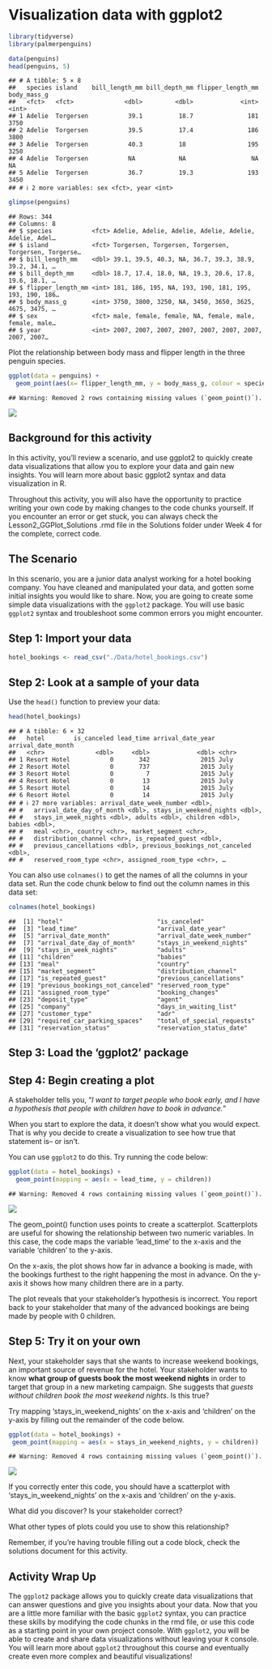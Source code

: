 Visualization data with ggplot2
================

``` r
library(tidyverse)
library(palmerpenguins)
```

``` r
data(penguins)
head(penguins, 5)
```

    ## # A tibble: 5 × 8
    ##   species island    bill_length_mm bill_depth_mm flipper_length_mm body_mass_g
    ##   <fct>   <fct>              <dbl>         <dbl>             <int>       <int>
    ## 1 Adelie  Torgersen           39.1          18.7               181        3750
    ## 2 Adelie  Torgersen           39.5          17.4               186        3800
    ## 3 Adelie  Torgersen           40.3          18                 195        3250
    ## 4 Adelie  Torgersen           NA            NA                  NA          NA
    ## 5 Adelie  Torgersen           36.7          19.3               193        3450
    ## # ℹ 2 more variables: sex <fct>, year <int>

``` r
glimpse(penguins)
```

    ## Rows: 344
    ## Columns: 8
    ## $ species           <fct> Adelie, Adelie, Adelie, Adelie, Adelie, Adelie, Adel…
    ## $ island            <fct> Torgersen, Torgersen, Torgersen, Torgersen, Torgerse…
    ## $ bill_length_mm    <dbl> 39.1, 39.5, 40.3, NA, 36.7, 39.3, 38.9, 39.2, 34.1, …
    ## $ bill_depth_mm     <dbl> 18.7, 17.4, 18.0, NA, 19.3, 20.6, 17.8, 19.6, 18.1, …
    ## $ flipper_length_mm <int> 181, 186, 195, NA, 193, 190, 181, 195, 193, 190, 186…
    ## $ body_mass_g       <int> 3750, 3800, 3250, NA, 3450, 3650, 3625, 4675, 3475, …
    ## $ sex               <fct> male, female, female, NA, female, male, female, male…
    ## $ year              <int> 2007, 2007, 2007, 2007, 2007, 2007, 2007, 2007, 2007…

Plot the relationship between body mass and flipper length in the three
penguin species.

``` r
ggplot(data = penguins) +
  geom_point(aes(x= flipper_length_mm, y = body_mass_g, colour = species))
```

    ## Warning: Removed 2 rows containing missing values (`geom_point()`).

![](Hands-On-Activity_Data-Visualization_files/figure-gfm/unnamed-chunk-1-1.png)<!-- -->

## Background for this activity

In this activity, you’ll review a scenario, and use ggplot2 to quickly
create data visualizations that allow you to explore your data and gain
new insights. You will learn more about basic ggplot2 syntax and data
visualization in R.

Throughout this activity, you will also have the opportunity to practice
writing your own code by making changes to the code chunks yourself. If
you encounter an error or get stuck, you can always check the
Lesson2_GGPlot_Solutions .rmd file in the Solutions folder under Week 4
for the complete, correct code.

## The Scenario

In this scenario, you are a junior data analyst working for a hotel
booking company. You have cleaned and manipulated your data, and gotten
some initial insights you would like to share. Now, you are going to
create some simple data visualizations with the `ggplot2` package. You
will use basic `ggplot2` syntax and troubleshoot some common errors you
might encounter.

## Step 1: Import your data

``` r
hotel_bookings <- read_csv("./Data/hotel_bookings.csv")
```

## Step 2: Look at a sample of your data

Use the `head()` function to preview your data:

``` r
head(hotel_bookings)
```

    ## # A tibble: 6 × 32
    ##   hotel        is_canceled lead_time arrival_date_year arrival_date_month
    ##   <chr>              <dbl>     <dbl>             <dbl> <chr>             
    ## 1 Resort Hotel           0       342              2015 July              
    ## 2 Resort Hotel           0       737              2015 July              
    ## 3 Resort Hotel           0         7              2015 July              
    ## 4 Resort Hotel           0        13              2015 July              
    ## 5 Resort Hotel           0        14              2015 July              
    ## 6 Resort Hotel           0        14              2015 July              
    ## # ℹ 27 more variables: arrival_date_week_number <dbl>,
    ## #   arrival_date_day_of_month <dbl>, stays_in_weekend_nights <dbl>,
    ## #   stays_in_week_nights <dbl>, adults <dbl>, children <dbl>, babies <dbl>,
    ## #   meal <chr>, country <chr>, market_segment <chr>,
    ## #   distribution_channel <chr>, is_repeated_guest <dbl>,
    ## #   previous_cancellations <dbl>, previous_bookings_not_canceled <dbl>,
    ## #   reserved_room_type <chr>, assigned_room_type <chr>, …

You can also use `colnames()` to get the names of all the columns in
your data set. Run the code chunk below to find out the column names in
this data set:

``` r
colnames(hotel_bookings)
```

    ##  [1] "hotel"                          "is_canceled"                   
    ##  [3] "lead_time"                      "arrival_date_year"             
    ##  [5] "arrival_date_month"             "arrival_date_week_number"      
    ##  [7] "arrival_date_day_of_month"      "stays_in_weekend_nights"       
    ##  [9] "stays_in_week_nights"           "adults"                        
    ## [11] "children"                       "babies"                        
    ## [13] "meal"                           "country"                       
    ## [15] "market_segment"                 "distribution_channel"          
    ## [17] "is_repeated_guest"              "previous_cancellations"        
    ## [19] "previous_bookings_not_canceled" "reserved_room_type"            
    ## [21] "assigned_room_type"             "booking_changes"               
    ## [23] "deposit_type"                   "agent"                         
    ## [25] "company"                        "days_in_waiting_list"          
    ## [27] "customer_type"                  "adr"                           
    ## [29] "required_car_parking_spaces"    "total_of_special_requests"     
    ## [31] "reservation_status"             "reservation_status_date"

## Step 3: Load the ‘ggplot2’ package

## Step 4: Begin creating a plot

A stakeholder tells you, “*I want to target people who book early, and I
have a hypothesis that people with children have to book in advance.*”

When you start to explore the data, it doesn’t show what you would
expect. That is why you decide to create a visualization to see how true
that statement is– or isn’t.

You can use `ggplot2` to do this. Try running the code below:

``` r
ggplot(data = hotel_bookings) +
  geom_point(mapping = aes(x = lead_time, y = children))
```

    ## Warning: Removed 4 rows containing missing values (`geom_point()`).

![](Hands-On-Activity_Data-Visualization_files/figure-gfm/creating%20a%20plot-1.png)<!-- -->

The geom_point() function uses points to create a scatterplot.
Scatterplots are useful for showing the relationship between two numeric
variables. In this case, the code maps the variable ‘lead_time’ to the
x-axis and the variable ‘children’ to the y-axis.

On the x-axis, the plot shows how far in advance a booking is made, with
the bookings furthest to the right happening the most in advance. On the
y-axis it shows how many children there are in a party.

The plot reveals that your stakeholder’s hypothesis is incorrect. You
report back to your stakeholder that many of the advanced bookings are
being made by people with 0 children.

## Step 5: Try it on your own

Next, your stakeholder says that she wants to increase weekend bookings,
an important source of revenue for the hotel. Your stakeholder wants to
know **what group of guests book the most weekend nights** in order to
target that group in a new marketing campaign. She suggests that *guests
without children book the most weekend nights*. Is this true?

Try mapping ‘stays_in_weekend_nights’ on the x-axis and ‘children’ on
the y-axis by filling out the remainder of the code below.

``` r
ggplot(data = hotel_bookings) +
 geom_point(mapping = aes(x = stays_in_weekend_nights, y = children))
```

    ## Warning: Removed 4 rows containing missing values (`geom_point()`).

![](Hands-On-Activity_Data-Visualization_files/figure-gfm/unnamed-chunk-2-1.png)<!-- -->

If you correctly enter this code, you should have a scatterplot with
‘stays_in_weekend_nights’ on the x-axis and ‘children’ on the y-axis.

What did you discover? Is your stakeholder correct?

What other types of plots could you use to show this relationship?

Remember, if you’re having trouble filling out a code block, check the
solutions document for this activity.

## Activity Wrap Up

The `ggplot2` package allows you to quickly create data visualizations
that can answer questions and give you insights about your data. Now
that you are a little more familiar with the basic `ggplot2` syntax, you
can practice these skills by modifying the code chunks in the rmd file,
or use this code as a starting point in your own project console. With
`ggplot2`, you will be able to create and share data visualizations
without leaving your `R` console. You will learn more about `ggplot2`
throughout this course and eventually create even more complex and
beautiful visualizations!
